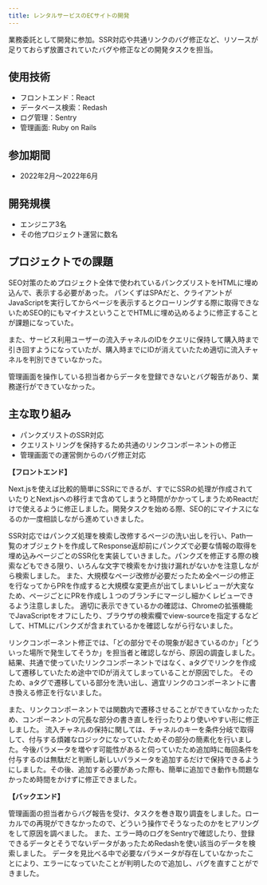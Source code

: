 ```yaml
---
title: レンタルサービスのECサイトの開発
---
```


業務委託として開発に参加。SSR対応や共通リンクのバグ修正など、リソースが足りておらず放置されていたバグや修正などの開発タスクを担当。

## 使用技術

- フロントエンド：React
- データベース検索：Redash
- ログ管理：Sentry
- 管理画面: Ruby on Rails

## 参加期間

- 2022年2月〜2022年6月

## 開発規模

- エンジニア3名
- その他プロジェクト運営に数名

## プロジェクトでの課題

SEO対策のためプロジェクト全体で使われているパンクズリストをHTMLに埋め込んで、表示する必要があった。
パンくずはSPAだと、クライアントがJavaScriptを実行してからページを表示するとクローリングする際に取得できないためSEO的にもマイナスということでHTMLに埋め込めるように修正することが課題になっていた。

また、サービス利用ユーザーの流入チャネルのIDをクエリに保持して購入時まで引き回すようになっていたが、購入時までにIDが消えていたため適切に流入チャネルを判別できていなかった。

管理画面を操作している担当者からデータを登録できないとバグ報告があり、業務遂行ができていなかった。

## 主な取り組み

- パンクズリストのSSR対応
- クエリストリングを保持するため共通のリンクコンポーネントの修正
- 管理画面での運営側からのバグ修正対応

**【フロントエンド】**

Next.jsを使えば比較的簡単にSSRにできるが、すでにSSRの処理が作成されていたりとNext.jsへの移行まで含めてしまうと時間がかかってしまうためReactだけで使えるように修正しました。開発タスクを始める際、SEO的にマイナスになるのか一度相談しながら進めていきました。

SSR対応ではパンクズ処理を検索し改修するページの洗い出しを行い、Path一覧のオブジェクトを作成してResponse返却前にパンクズで必要な情報の取得を埋め込みページごとのSSR化を実装していきました。パンクズを修正する際の検索などもできる限り、いろんな文字で検索をかけ抜け漏れがないかを注意しながら検索しました。
また、大規模なページ改修が必要だったため全ページの修正を行なってからPRを作成すると大規模な変更点が出てしまいレビューが大変なため、ページごとにPRを作成し１つのブランチにマージし細かくレビューできるよう注意しました。
適切に表示できているかの確認は、Chromeの拡張機能でJavaScriptをオフにしたり、ブラウザの検索欄でview-sourceを指定するなどして、HTMLにパンクズが含まれているかを確認しながら行ないました。

リンクコンポーネント修正では、「どの部分でその現象が起きているのか」「どういった場所で発生してそうか」を担当者と確認しながら、原因の調査しました。結果、共通で使っていたリンクコンポーネントではなく、aタグでリンクを作成して遷移していたため途中でIDが消えてしまっていることが原因でした。
そのため、aタグで遷移している部分を洗い出し、適宜リンクのコンポーネントに書き換える修正を行ないました。

また、リンクコンポーネントでは関数内で遷移させることができていなかったため、コンポーネントの冗長な部分の書き直しを行ったりより使いやすい形に修正しました。
流入チャネルの保持に関しては、チャネルのキーを条件分岐で取得して、付与する煩雑なロジックになっていたためその部分の簡素化を行いました。今後パラメータを増やす可能性があると伺っていたため追加時に毎回条件を付与するのは無駄だと判断し新しいパラメータを追加するだけで保持できるようにしました。その後、追加する必要があった際も、簡単に追加でき動作も問題なかっため時間をかけずに修正できました。

**【バックエンド】**

管理画面の担当者からバグ報告を受け、タスクを巻き取り調査をしました。ローカルでの再現ができなかったので、どういう操作でそうなったのかをヒアリングをして原因を調べました。
また、エラー時のログをSentryで確認したり、登録できるデータとそうでないデータがあったためRedashを使い該当のデータを検索しました。
データを見比べる中で必要なパラメータが存在していなかったことにより、エラーになっていたことが判明したので追加し、バグを直すことができました。
